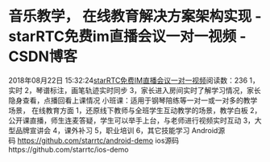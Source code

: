 # 音乐教学， 在线教育解决方案架构实现 - starRTC免费im直播会议一对一视频 - CSDN博客
2018年08月22日 15:32:24[starRTC免费IM直播会议一对一视频](https://me.csdn.net/elesos)阅读数：236
1，实时
2，琴谱标注，画笔轨迹实时同步
3，家长进入房间实时了解学习情况，家长隐身查看，点播回看上课情况
小班课：适用于钢琴陪练等一对一或一对多的教学场景，
在线教育方面
1，还原线下教师与全班学生互动教学的场景，教学白板
2，公开课直播，师生连麦答疑，学生可以举手上台，与老师进行视频实时互动
3，大型品牌宣讲会
4，课外补习
5，职业培训
6，其它技能学习
Android源码 https://github.com/starrtc/android-demo
ios源码https://github.com/starrtc/ios-demo

